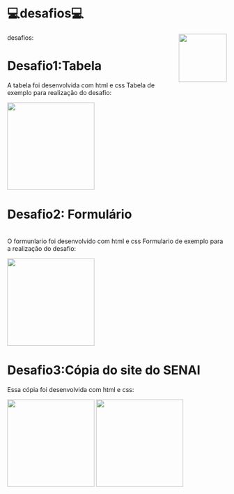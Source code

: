 # 💻desafios💻
<img align="right" height="110" 
  src="https://media.tenor.com/41I-iMyClCgAAAAM/programmer-programming.gif"/>
desafios:
# Desafio1:Tabela
A tabela foi desenvolvida com html e css
Tabela de exemplo para realização do desafio:

<img aling="right" height="200" src="https://lh3.googleusercontent.com/drive-storage/AJQWtBMWKr2KI5YAWndV6TZnptJdEwHS0ViY5GvtrR-4y1SFlIlxhI3prGLmxxgpykrAMtULNJqRtjeaKMIfRPCsthcmajnd-mwdBh18AgiGkjgNlg=w1837-h901"/>

# Desafio2: Formulário
<br>O formunlario foi desenvolvido com html e css
Formulario de exemplo para a realização do desafio:

<img aling="right" height="200" src="https://lh3.googleusercontent.com/drive-storage/AJQWtBOJLNeK9vpl0TK6TcNfwvquwEKtiqIQ7il_sYqpqCpEAp2oQCwcc6WnNRvePTjSlRjlYX4XKnQiZSgTlE4jowmLYs5KUXXG0V7lnMCJteuLcQ=w1837-h901"/>

# Desafio3:Cópia do site do SENAI
Essa cópia foi desenvolvida com html e css:

<img aling="right" height="200" src="https://lh3.googleusercontent.com/drive-storage/AJQWtBNF-ka_ZzE9BUEC94w30yXqT405vH3lwgIe-PM1XVI0HAEHkn_OXbbSfi0NxzZLuU6Ts3W5oOazchEcz4Hhef43cZiR3nY12qKvWc6ja4SNDEA=w1837-h901"/>
<img aling="right" height="200" src="https://lh3.googleusercontent.com/drive-storage/AJQWtBPaxA1uK_9-njw7YvRlI9XuVK8WYRx6JZFXH7-AHE6FglPzuyocZsT0bKe5cZywfRROv4GyeqPA4K6j3L5KC886cRG9YwwPiOaHLNnRzxH8vSU=w1837-h901"/>
 
